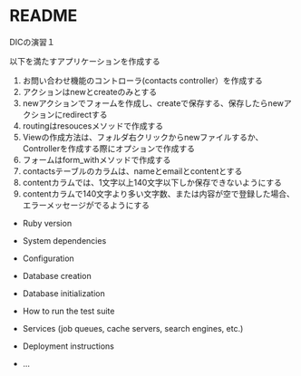 # README

DICの演習１

以下を満たすアプリケーションを作成する
1. お問い合わせ機能のコントローラ(contacts controller）を作成する
2. アクションはnewとcreateのみとする
3. newアクションでフォームを作成し、createで保存する、保存したらnewアクションにredirectする
4. routingはresoucesメソッドで作成する
5. Viewの作成方法は、フォルダ右クリックからnewファイルするか、Controllerを作成する際にオプションで作成する
6. フォームはform_withメソッドで作成する
7. contactsテーブルのカラムは、nameとemailとcontentとする
8. contentカラムでは、1文字以上140文字以下しか保存できないようにする
9. contentカラムで140文字より多い文字数、または内容が空で登録した場合、エラーメッセージがでるようにする


* Ruby version

* System dependencies

* Configuration

* Database creation

* Database initialization

* How to run the test suite

* Services (job queues, cache servers, search engines, etc.)

* Deployment instructions

* ...
